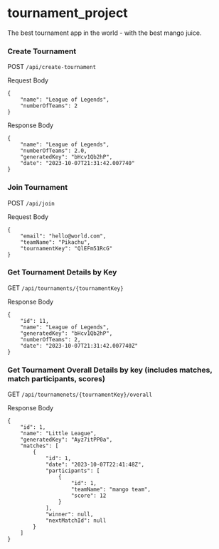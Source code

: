 # tournament_project

The best tournament app in the world - with the best mango juice. 


### Create Tournament
POST `/api/create-tournament`

Request Body
```
{
    "name": "League of Legends",
    "numberOfTeams": 2
}
```
Response Body
```
{
    "name": "League of Legends",
    "numberOfTeams": 2.0,
    "generatedKey": "bHcv1Qb2hP",
    "date": "2023-10-07T21:31:42.007740"
}
```

### Join Tournament
POST `/api/join`

Request Body
```
{
    "email": "hello@world.com",
    "teamName": "Pikachu",
    "tournamentKey": "QlEFm51RcG"
}
```


### Get Tournament Details by Key
GET `/api/tournaments/{tournamentKey}`

Response Body
```
{
    "id": 11,
    "name": "League of Legends",
    "generatedKey": "bHcv1Qb2hP",
    "numberOfTeams": 2,
    "date": "2023-10-07T21:31:42.007740Z"
}
```

### Get Tournament Overall Details by key (includes matches, match participants, scores)
GET `/api/tournamenets/{tournamentKey}/overall`

Response Body
```
{
    "id": 1,
    "name": "Little League",
    "generatedKey": "Ayz7itPP0a",
    "matches": [
        {
            "id": 1,
            "date": "2023-10-07T22:41:48Z",
            "participants": [
                {
                    "id": 1,
                    "teamName": "mango team",
                    "score": 12
                }
            ],
            "winner": null,
            "nextMatchId": null
        }
    ]
}
```